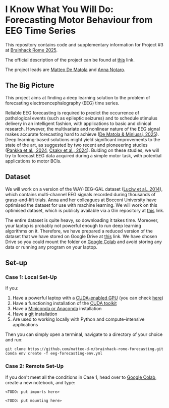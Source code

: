 # **I Know What You Will Do: Forecasting Motor Behaviour from EEG Time Series**

This repository contains code and supplementary information for Project #3 at [Brainhack Rome 2025](https://brainhackrome.github.io/). 

The official description of the project can be found at [this](https://github.com/brainhackrome/brainhackrome.github.io/issues/3) link.

The project leads are [Matteo De Matola](https://github.com/matteo-d-m) and [Anna Notaro](https://github.com/annanotaro).

## **The Big Picture**

This project aims at finding a deep learning solution to the problem of forecasting electroencephalography (EEG) time series.

Reliable EEG forecasting is required to predict the occurrence of pathological events (such as epileptic seizures) and to schedule stimulus delivery in an intelligent fashion, with applications to basic and clinical research. However, the multivariate and nonlinear nature of the EEG signal makes accurate forecasting hard to achieve ([De Matola & Miniussi, 2025](https://www.sciencedirect.com/science/article/pii/S1053811925000527)). Deep learning-based solutions might yield significant improvements to the state of the art, as suggested by two recent and pioneeering studies ([Pankka et al., 2024](https://www.biorxiv.org/content/10.1101/2024.01.16.575836v2.abstract), [Csaky et al., 2024](https://arxiv.org/abs/2404.09256)). Bulding on these studies, we will try to forecast EEG data acquired during a simple motor task, with potential applications to motor BCIs.

## Dataset

We will work on a version of the WAY-EEG-GAL dataset ([Luciw et al., 2014](https://www.nature.com/articles/sdata201447)), which contains multi-channel EEG signals recorded during thousands of grasp-and-lift trials. [Anna](https://github.com/annanotaro) and her colleagues at Bocconi University have optimised the dataset for use with machine learning. We will work on this optimised dataset, which is publicly available via a Gin repository at [this]() link. 

The entire dataset is quite heavy, so downloading it takes time. Moreover, your laptop is probably not powerful enough to run deep learning algorithms on it. Therefore, we have prepared a reduced version of the dataset that we have stored on Google Drive at [this]() link. We have chosen Drive so you could mount the folder on [Google Colab](https://colab.research.google.com/) and avoid storing any data or running any program on your laptop.


## Set-up 

### Case 1: Local Set-Up
If you:
1. Have a powerful laptop with a [CUDA-enabled GPU](https://en.wikipedia.org/wiki/CUDA) (you can check [here](https://developer.nvidia.com/cuda-gpus))
2. Have a functioning installation of the [CUDA toolkit](https://developer.nvidia.com/cuda-toolkit)
2. Have a [Miniconda or Anaconda](https://www.anaconda.com/docs/getting-started/getting-started) installation
3. Have a [git](https://git-scm.com/downloads) installation
4. Are used to working locally with Python and compute-intensive applications

Then you can simply open a terminal, navigate to a directory of your choice and run: 

```
git clone https://github.com/matteo-d-m/brainhack-rome-forecasting.git
conda env create -f eeg-forecasting-env.yml
```

### Case 2: Remote Set-Up
If you don't meet all the conditions in Case 1, head over to [Google Colab](https://colab.research.google.com/), create a new notebook, and type:

```
<TODO: put imports here>

<TODO: put mounting here>
```